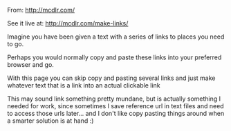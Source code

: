 From:
http://mcdlr.com/

See it live at:
http://mcdlr.com/make-links/

Imagine you have been given a text with a series of links to places you need to go.

Perhaps you would normally copy and paste these links into your preferred browser and go.

With this page you can skip copy and pasting several links and just make whatever text that is a link into an actual clickable link

This may sound link something pretty mundane, but is actually something I needed for work, since sometimes I save reference url in text files and need to access those urls later... and I don't like copy pasting things around when a smarter solution is at hand :)


